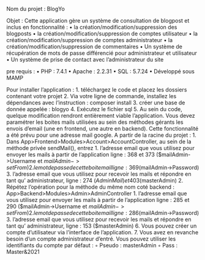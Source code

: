 Nom du projet : BlogYo

Objet : Cette application gère un système de consultation de blogpost et inclus en fonctionnalité :
    • la création/modification/suppression des blogposts
    • la création/modification/suppression de comptes utilisateur
    • la création/modification/suppression de comptes administrateur
    • la création/modification/suppression de commentaires
    • Un système de récupération de mots de passe différencié pour administrateur et utilisateur
    • Un système de prise de contact avec l’administrateur du site

pre requis :
    • PHP : 7.4.1
    • Apache : 2.2.31 
    • SQL : 5.7.24 
    • Développé sous MAMP 

Pour installer l’application :
    1. téléchargez le code et placez les dossiers contenant votre projet
    2. Via votre ligne de commande, installez les dépendances avec l’instruction : composer install
    3. créer une base de donnée appelée : blogyo
    4. Exécutez le fichier sql 
    5. Au sein du code, quelque modification rendront entièrement viable l’application. Vous devez paramétrer les boites mails utilisées au sein des méthodes gérants les envois d’email (une en frontend, une autre en backend). Cette fonctionnalité a été prévu pour une adresse mail google. A partir de la racine du projet :
        1. Dans  App>Frontend>Modules>Account>AccountController, au sein de la méthode privée sendMail(), entrez 
            1. l’adresse email que vous utilisez pour envoyer les mails à partir de l’application ligne : 368 et 373 ($mailAdmin->Username et $mailAdmin->setFrom)
            2. le mot de passe de cette boite mail ligne : 369 ($mailAdmin->Password)
            3. l’adresse email que vous utilisez pour recevoir les mails et répondre en tant qu’ administrateur, ligne : 274 ($AdminMail) et 403 ($masterAdmin)
        2. Répétez l’opération pour la méthode du même nom coté backend :  App>Backend>Modules>Admin>AdminController
            1. l’adresse email que vous utilisez pour envoyer les mails à partir de l’application ligne : 285 et 290  ($mailAdmin→Username et $mailAdmin->setFrom)
            2. le mot de passe de cette boite mail ligne : 286 ($mailAdmin->Password)
            3. l’adresse email que vous utilisez pour recevoir les mails et répondre en tant qu’ administrateur, ligne : 153 ($masterAdmin)
    6. Vous pouvez créer un compte d’utilisateur via l’interface de l’application.
    7. Vous avez en revanche besoin d’un compte administrateur d’entré. Vous pouvez utiliser les identifiants du compte par défaut :
        ◦ Pseudo : masterAdmin
        ◦ Pass : Master&2021